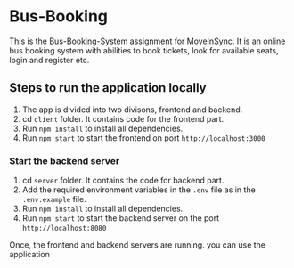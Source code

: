 # Bus-Booking

This is the Bus-Booking-System assignment for MoveInSync. It is an online bus booking system with abilities to book tickets, look for available seats, login and register etc.

## Steps to run the application locally
1. The app is divided into two divisons, frontend and backend.
2. cd `client` folder. It contains code for the frontend part.
3. Run `npm install` to install all dependencies.
4. Run `npm start` to start the frontend on port `http://localhost:3000`

### Start the backend server
1. cd `server` folder. It contains the code for backend part.
2. Add the required environment variables in the `.env` file as in the `.env.example` file.
3. Run `npm install` to install all dependencies.
4. Run `npm start` to start the backend server on the port `http://localhost:8080`

Once, the frontend and backend servers are running. you can use the application